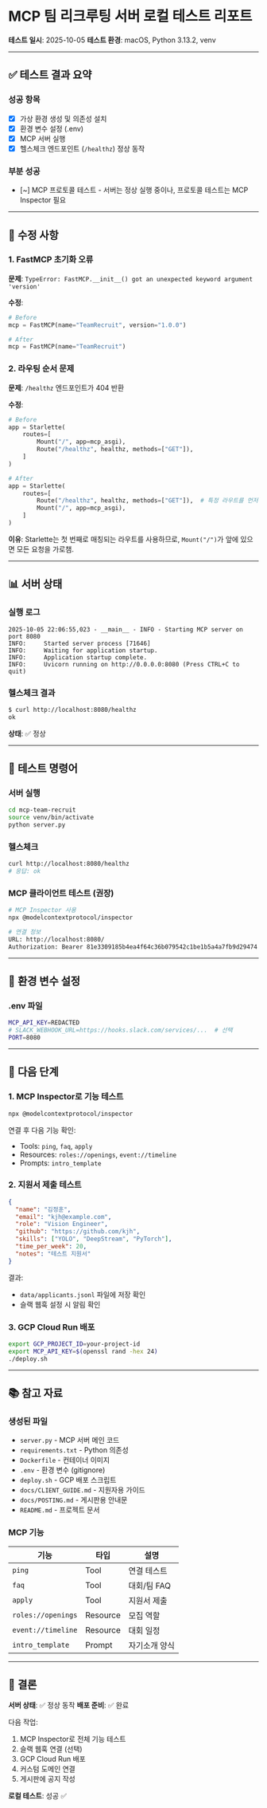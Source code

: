 # MCP 팀 리크루팅 서버 로컬 테스트 리포트

**테스트 일시**: 2025-10-05
**테스트 환경**: macOS, Python 3.13.2, venv

---

## ✅ 테스트 결과 요약

### 성공 항목
- [x] 가상 환경 생성 및 의존성 설치
- [x] 환경 변수 설정 (.env)
- [x] MCP 서버 실행
- [x] 헬스체크 엔드포인트 (`/healthz`) 정상 동작

### 부분 성공
- [~] MCP 프로토콜 테스트 - 서버는 정상 실행 중이나, 프로토콜 테스트는 MCP Inspector 필요

---

## 🔧 수정 사항

### 1. FastMCP 초기화 오류
**문제**: `TypeError: FastMCP.__init__() got an unexpected keyword argument 'version'`

**수정**:
```python
# Before
mcp = FastMCP(name="TeamRecruit", version="1.0.0")

# After
mcp = FastMCP(name="TeamRecruit")
```

### 2. 라우팅 순서 문제
**문제**: `/healthz` 엔드포인트가 404 반환

**수정**:
```python
# Before
app = Starlette(
    routes=[
        Mount("/", app=mcp_asgi),
        Route("/healthz", healthz, methods=["GET"]),
    ]
)

# After
app = Starlette(
    routes=[
        Route("/healthz", healthz, methods=["GET"]),  # 특정 라우트를 먼저
        Mount("/", app=mcp_asgi),
    ]
)
```

**이유**: Starlette는 첫 번째로 매칭되는 라우트를 사용하므로, `Mount("/")`가 앞에 있으면 모든 요청을 가로챔.

---

## 📊 서버 상태

### 실행 로그
```
2025-10-05 22:06:55,023 - __main__ - INFO - Starting MCP server on port 8080
INFO:     Started server process [71646]
INFO:     Waiting for application startup.
INFO:     Application startup complete.
INFO:     Uvicorn running on http://0.0.0.0:8080 (Press CTRL+C to quit)
```

### 헬스체크 결과
```bash
$ curl http://localhost:8080/healthz
ok
```

**상태**: ✅ 정상

---

## 🧪 테스트 명령어

### 서버 실행
```bash
cd mcp-team-recruit
source venv/bin/activate
python server.py
```

### 헬스체크
```bash
curl http://localhost:8080/healthz
# 응답: ok
```

### MCP 클라이언트 테스트 (권장)
```bash
# MCP Inspector 사용
npx @modelcontextprotocol/inspector

# 연결 정보
URL: http://localhost:8080/
Authorization: Bearer 81e3309185b4ea4f64c36b079542c1be1b5a4a7fb9d29474
```

---

## 📝 환경 변수 설정

### .env 파일
```bash
MCP_API_KEY=REDACTED
# SLACK_WEBHOOK_URL=https://hooks.slack.com/services/...  # 선택
PORT=8080
```

---

## 🚀 다음 단계

### 1. MCP Inspector로 기능 테스트
```bash
npx @modelcontextprotocol/inspector
```

연결 후 다음 기능 확인:
- Tools: `ping`, `faq`, `apply`
- Resources: `roles://openings`, `event://timeline`
- Prompts: `intro_template`

### 2. 지원서 제출 테스트
```json
{
  "name": "김정훈",
  "email": "kjh@example.com",
  "role": "Vision Engineer",
  "github": "https://github.com/kjh",
  "skills": ["YOLO", "DeepStream", "PyTorch"],
  "time_per_week": 20,
  "notes": "테스트 지원서"
}
```

결과:
- `data/applicants.jsonl` 파일에 저장 확인
- 슬랙 웹훅 설정 시 알림 확인

### 3. GCP Cloud Run 배포
```bash
export GCP_PROJECT_ID=your-project-id
export MCP_API_KEY=$(openssl rand -hex 24)
./deploy.sh
```

---

## 📚 참고 자료

### 생성된 파일
- `server.py` - MCP 서버 메인 코드
- `requirements.txt` - Python 의존성
- `Dockerfile` - 컨테이너 이미지
- `.env` - 환경 변수 (gitignore)
- `deploy.sh` - GCP 배포 스크립트
- `docs/CLIENT_GUIDE.md` - 지원자용 가이드
- `docs/POSTING.md` - 게시판용 안내문
- `README.md` - 프로젝트 문서

### MCP 기능
| 기능 | 타입 | 설명 |
|------|------|------|
| `ping` | Tool | 연결 테스트 |
| `faq` | Tool | 대회/팀 FAQ |
| `apply` | Tool | 지원서 제출 |
| `roles://openings` | Resource | 모집 역할 |
| `event://timeline` | Resource | 대회 일정 |
| `intro_template` | Prompt | 자기소개 양식 |

---

## 🎯 결론

**서버 상태**: ✅ 정상 동작
**배포 준비**: ✅ 완료

다음 작업:
1. MCP Inspector로 전체 기능 테스트
2. 슬랙 웹훅 연결 (선택)
3. GCP Cloud Run 배포
4. 커스텀 도메인 연결
5. 게시판에 공지 작성

**로컬 테스트**: 성공 ✅
